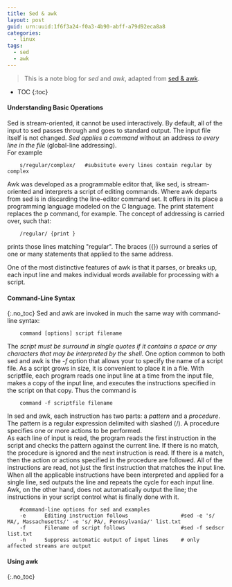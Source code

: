 ```yaml
---
title: Sed & awk
layout: post
guid: urn:uuid:1f6f3a24-f0a3-4b90-abff-a79d92eca8a8
categories:
  - linux
tags:
  - sed
  - awk
---
```


> This is a note blog for *sed* and *awk*, adapted from [sed & awk](http://docstore.mik.ua/orelly/unix/sedawk/index.htm).

* TOC
{:toc}

#### Understanding Basic Operations
Sed is stream-oriented, it cannot be used interactively. By default, all of the input to sed passes through and goes to standard output. 
The input file itself is not changed. *Sed applies a command* without an address *to every line in the file* (global-line addressing).  
For example

```
    s/regular/complex/   #subsitute every lines contain regular by complex
```

Awk was developed as a programmable editor that, like sed, is stream-oriented and interprets a script of editing commands. 
Where awk departs from sed is in discarding the line-editor command set. It offers in its place a programming language modeled on the C language. 
The print statement replaces the p command, for example. The concept of addressing is carried over, such that:

```
    /regular/ {print }
```

prints those lines matching "regular". The braces ({}) surround a series of one or many statements that applied to the same address.

One of the most distinctive features of awk is that it parses, or breaks up, each input line and makes individual words available for processing with a script.

#### Command-Line Syntax
{:.no_toc}
Sed and awk are invoked in much the same way with command-line syntax:

```
    command [options] script filename
```

The *script must be surround in single quotes if it contains a space or any characters that may be interpreted by the shell*. One option common
to both sed and awk is the *-f* option that allows your to specify the name of a script file. As a script grows in size, it is convenient to place
it in a file. With scriptfile, each program reads one input line at a time from the input file, makes a copy of the input line, and 
executes the instructions specified in the script on that copy. Thus the command is 

```
    command -f scriptfile filename
```

In sed and awk, each instruction has two parts: a *pattern* and a *procedure*. The pattern is a regular expression delimited with slashed (/).
A procedure specifies one or more actions to be performed.  
As each line of input is read, the program reads the first instruction in the script and checks the pattern against the current line. 
If there is no match, the procedure is ignored and the next instruction is read. If there is a match, then the action or actions specified in the procedure are followed. 
All of the instructions are read, not just the first instruction that matches the input line.  
When all the applicable instructions have been interpreted and applied for a single line, sed outputs the line and repeats the cycle for each input line. 
Awk, on the other hand, does not automatically output the line; the instructions in your script control what is finally done with it.

```
    #command-line options for sed and examples
    -e      Editing instruction follows                 #sed -e 's/ MA/, Massachusetts/' -e 's/ PA/, Pennsylvania/' list.txt
    -f      Filename of script follows                  #sed -f sedscr list.txt
    -n      Suppress automatic output of input lines    # only affected streams are output
```

#### Using awk
{:.no_toc}
